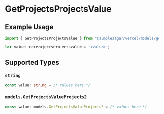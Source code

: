 # GetProjectsProjectsValue

## Example Usage

```typescript
import { GetProjectsProjectsValue } from "@simplesagar/vercel/models/getprojectsop.js";

let value: GetProjectsProjectsValue = "<value>";
```

## Supported Types

### `string`

```typescript
const value: string = /* values here */
```

### `models.GetProjectsValueProjects2`

```typescript
const value: models.GetProjectsValueProjects2 = /* values here */
```

